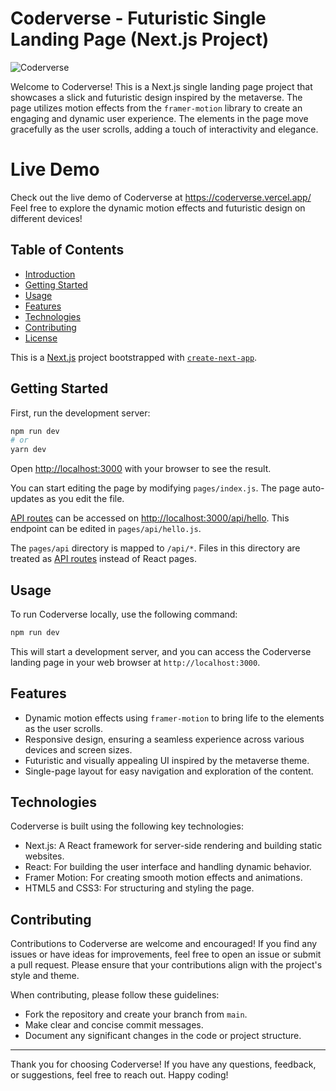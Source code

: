 # Coderverse - Futuristic Single Landing Page (Next.js Project)

![Coderverse](https://github.com/shubhjhawar/coderverse/assets/67875612/6d32abac-5fee-4a82-bcde-817d336b60ce)


Welcome to Coderverse! This is a Next.js single landing page project that showcases a slick and futuristic design inspired by the metaverse. The page utilizes motion effects from the `framer-motion` library to create an engaging and dynamic user experience. The elements in the page move gracefully as the user scrolls, adding a touch of interactivity and elegance.

# Live Demo
Check out the live demo of Coderverse at https://coderverse.vercel.app/
Feel free to explore the dynamic motion effects and futuristic design on different devices!

## Table of Contents

- [Introduction](#coderverse---futuristic-single-landing-page-nextjs-project)
- [Getting Started](#getting-started)
- [Usage](#usage)
- [Features](#features)
- [Technologies](#technologies)
- [Contributing](#contributing)
- [License](#license)


This is a [Next.js](https://nextjs.org/) project bootstrapped with [`create-next-app`](https://github.com/vercel/next.js/tree/canary/packages/create-next-app).

## Getting Started

First, run the development server:

```bash
npm run dev
# or
yarn dev
```

Open [http://localhost:3000](http://localhost:3000) with your browser to see the result.

You can start editing the page by modifying `pages/index.js`. The page auto-updates as you edit the file.

[API routes](https://nextjs.org/docs/api-routes/introduction) can be accessed on [http://localhost:3000/api/hello](http://localhost:3000/api/hello). This endpoint can be edited in `pages/api/hello.js`.

The `pages/api` directory is mapped to `/api/*`. Files in this directory are treated as [API routes](https://nextjs.org/docs/api-routes/introduction) instead of React pages.

## Usage

To run Coderverse locally, use the following command:

```bash
npm run dev
```

This will start a development server, and you can access the Coderverse landing page in your web browser at `http://localhost:3000`.

## Features

- Dynamic motion effects using `framer-motion` to bring life to the elements as the user scrolls.
- Responsive design, ensuring a seamless experience across various devices and screen sizes.
- Futuristic and visually appealing UI inspired by the metaverse theme.
- Single-page layout for easy navigation and exploration of the content.

## Technologies

Coderverse is built using the following key technologies:

- Next.js: A React framework for server-side rendering and building static websites.
- React: For building the user interface and handling dynamic behavior.
- Framer Motion: For creating smooth motion effects and animations.
- HTML5 and CSS3: For structuring and styling the page.

## Contributing

Contributions to Coderverse are welcome and encouraged! If you find any issues or have ideas for improvements, feel free to open an issue or submit a pull request. Please ensure that your contributions align with the project's style and theme.

When contributing, please follow these guidelines:

- Fork the repository and create your branch from `main`.
- Make clear and concise commit messages.
- Document any significant changes in the code or project structure.

---

Thank you for choosing Coderverse! If you have any questions, feedback, or suggestions, feel free to reach out. Happy coding!

